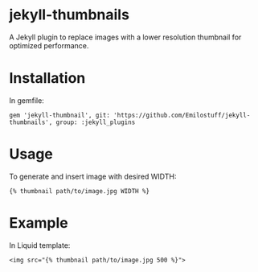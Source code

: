 # jekyll-thumbnails
A Jekyll plugin to replace images with a lower resolution thumbnail for optimized performance.


# Installation
In gemfile:

```
gem 'jekyll-thumbnail', git: 'https://github.com/Emilostuff/jekyll-thumbnails', group: :jekyll_plugins
```

# Usage
To generate and insert image with desired WIDTH:

```
{% thumbnail path/to/image.jpg WIDTH %}
```

# Example
In Liquid template:
```
<img src="{% thumbnail path/to/image.jpg 500 %}">
```